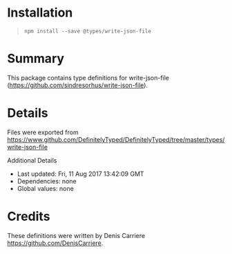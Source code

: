# Installation
> `npm install --save @types/write-json-file`

# Summary
This package contains type definitions for write-json-file (https://github.com/sindresorhus/write-json-file).

# Details
Files were exported from https://www.github.com/DefinitelyTyped/DefinitelyTyped/tree/master/types/write-json-file

Additional Details
 * Last updated: Fri, 11 Aug 2017 13:42:09 GMT
 * Dependencies: none
 * Global values: none

# Credits
These definitions were written by Denis Carriere <https://github.com/DenisCarriere>.

